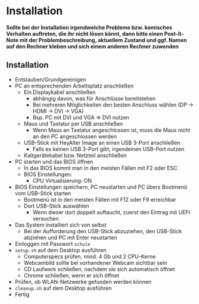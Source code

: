 Installation
============

**Sollte bei der Installation irgendwelche Probleme bzw. komisches Verhalten auftreten, die ihr nicht
lösen könnt, dann bitte einen Post-It-Note mit der Problembeschreibung, aktuellem Zustand und ggf. Namen
auf den Rechner kleben und sich einem anderen Rechner zuwenden**


Installation
---------------------------

* Entstauben/Grundgereinigen
* PC an entsprechenden Arbeitsplatz anschließen
  * Ein Displaykabel anschließen
    * abhängig davon, was für Anschlüsse bereitstehen
    * Bei mehreren Möglichkeiten den besten Anschluss wählen (DP -> HDMI -> DVI -> VGA)
    * Bsp. PC mit DVI und VGA => DVI nutzen
  * Maus und Tastatur per USB anschließen
    * Wenn Maus an Tastatur angeschlossen ist, muss die Maus nicht an den PC angeschlossen werden
  * USB-Stick mit HeyAlter Image an einen USB 3-Port anschließen
    * Falls es keinen USB 3-Port gibt, irgendeinen USB-Port nutzen
  * Kaltgerätekabel bzw. Netzteil anschließen
* PC starten und das BIOS öffnen
  * In das BIOS kommt man in den meisten Fällen mit F2 oder ESC
  * BIOS Einstellungen:
    * CPU Virtualisierung: ON
* BIOS Einstellungen speichern, PC neustarten und PC übers Bootmenü vom USB-Stick starten
  * Bootmenü ist in den meisten Fällen mit F12 oder F9 erreichbar
  * Dort USB-Stick auswählen
    * Wenn dieser dort doppelt auftaucht, zuerst den Eintrag mit UEFI versuchen
* Das System installiert sich von selbst
  * Bei der Aufforderung den USB-Stick abzuziehen, den USB-Stick abziehen und PC mit Enter neustarten
* Einloggen mit Passwort `schule`
* `setup.sh` auf dem Desktop ausführen
  * Computerspecs prüfen, mind. 4 Gb und 2 CPU-Kerne
  * Webcambild sollte bei vorhandener Webcam sichtbar sein
  * CD Laufwerk schließen, nachdem sie sich automatisch öffnet  
  * Chrome schließen, wenn er sich öffnet
* Prüfen, ob WLAN-Netzwerke gefunden werden können
* `cleanup.sh` auf dem Desktop ausführen 
* Fertig
